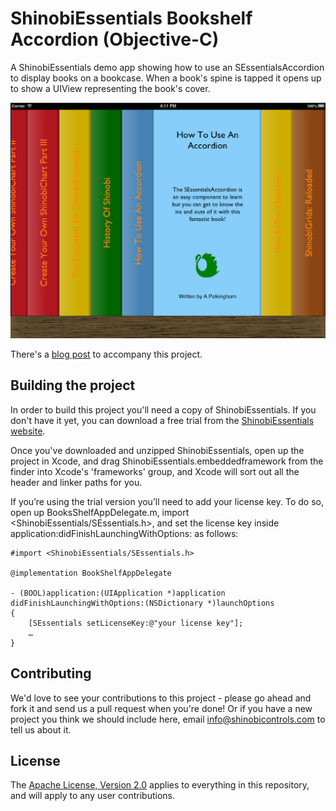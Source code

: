 ShinobiEssentials Bookshelf Accordion (Objective-C)
=====================

A ShinobiEssentials demo app showing how to use an SEssentialsAccordion to display books on a bookcase. When a book's spine is tapped it opens up to show a UIView representing the book's cover.

![Screenshot](screenshot.png?raw=true)

There's a [blog post](http://www.shinobicontrols.com/blog/posts/2013/11/12/shinobiessentials-an-accordion-off-the-shelf/) to accompany this project.

Building the project
------------------

In order to build this project you'll need a copy of ShinobiEssentials. If you don't have it yet, you can download a free trial from the [ShinobiEssentials website](http://www.shinobicontrols.com/shinobiessentials/price-plans/shinobiessentials/shinobiessentials-trial-form/).

Once you've downloaded and unzipped ShinobiEssentials, open up the project in Xcode, and drag ShinobiEssentials.embeddedframework from the finder into Xcode's 'frameworks' group, and Xcode will sort out all the header and linker paths for you.

If you’re using the trial version you’ll need to add your license key. To do so, open up BooksShelfAppDelegate.m, import <ShinobiEssentials/SEssentials.h>, and set the license key inside application:didFinishLaunchingWithOptions: as follows:

    #import <ShinobiEssentials/SEssentials.h>

    @implementation BookShelfAppDelegate

    - (BOOL)application:(UIApplication *)application didFinishLaunchingWithOptions:(NSDictionary *)launchOptions
    {
        [SEssentials setLicenseKey:@"your license key"];
        …
    }

Contributing
------------

We'd love to see your contributions to this project - please go ahead and fork it and send us a pull request when you're done! Or if you have a new project you think we should include here, email info@shinobicontrols.com to tell us about it.

License
-------

The [Apache License, Version 2.0](license.txt) applies to everything in this repository, and will apply to any user contributions.

